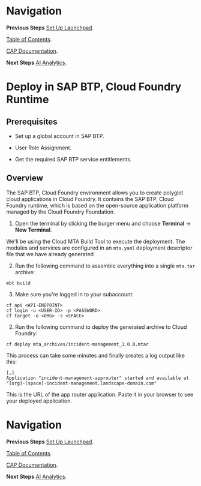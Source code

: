 # Navigation

**Previous Steps**
[Set Up Launchpad](09_Set_Up_Launchpad.md).

[Table of Contents](Table_of_Contents.md).

[CAP Documentation](https://cap.cloud.sap/docs/).

**Next Steps**
[AI Analytics](11_AI_Analytics.md).

# Deploy in SAP BTP, Cloud Foundry Runtime

## Prerequisites

- Set up a global account in SAP BTP.

- User Role Assignment.

- Get the required SAP BTP service entitlements.

## Overview

The SAP BTP, Cloud Foundry environment allows you to create polyglot cloud applications in Cloud Foundry. It contains the SAP BTP, Cloud Foundry runtime, which is based on the open-source application platform managed by the Cloud Foundry Foundation.

1. Open the terminal by clicking the burger menu and choose **Terminal** &rarr; **New Terminal**.

We'll be using the Cloud MTA Build Tool to execute the deployment. The modules and services are configured in an `mta.yaml` deployment descriptor file that we have already generated

2. Run the following command to assemble everything into a single `mta.tar` archive:

```
mbt build
```

3. Make sure you're logged in to your subaccount:

```
cf api <API-ENDPOINT>
cf login -u <USER-ID> -p <PASSWORD>
cf target -o <ORG> -s <SPACE>
```

2. Run the following command to deploy the generated archive to Cloud Foundry:

```
cf deploy mta_archives/incident-management_1.0.0.mtar
```

This process can take some minutes and finally creates a log output like this:

```
[…]
Application "incident-management-approuter" started and available at
"[org]-[space]-incident-management.landscape-domain.com"
```

This is the URL of the app router application. Paste it in your browser to see your deployed application.


# Navigation

**Previous Steps**
[Set Up Launchpad](09_Set_Up_Launchpad.md).

[Table of Contents](Table_of_Contents.md).

[CAP Documentation](https://cap.cloud.sap/docs/).

**Next Steps**
[AI Analytics](11_AI_Analytics.md).

